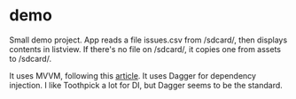 # demo
Small demo project. App reads a file issues.csv from /sdcard/, then displays contents in listview. If there's no file on /sdcard/, it copies one from assets to /sdcard/.

It uses MVVM, following this [article](https://proandroiddev.com/mvp-to-mvvm-transformation-611959d5e0ca). 
It uses Dagger for dependency injection. I like Toothpick a lot for DI, but Dagger seems to be the standard. 
